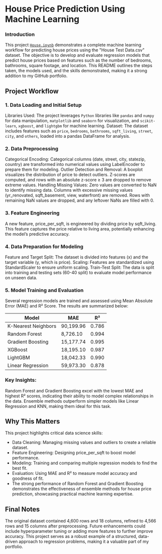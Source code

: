 # House Price Prediction Using Machine Learning
### Introduction
This project [`House.ipynb`](House.ipynb) demonstrates a complete machine learning workflow for predicting house prices using the "House Test Data.csv" dataset. The objective is to develop and evaluate regression models that predict house prices based on features such as the number of bedrooms, bathrooms, square footage, and location. This README outlines the steps taken, the models used, and the skills demonstrated, making it a strong addition to my GitHub portfolio.

## Project Workflow
### 1. Data Loading and Initial Setup
Libraries Used: The project leverages `Python` libraries like `pandas` and `numpy` for data manipulation, `matplotlib` and `seaborn` for visualization, and `scikit-learn`, `xgboost`, and `lightgbm` for machine learning.
Dataset: The dataset includes features such as `price`, `bedrooms`, `bathrooms`, `sqft_living`, `street`, `city`, and `others`, loaded into a pandas DataFrame for analysis.
### 2. Data Preprocessing
Categorical Encoding: Categorical columns (date, street, city, statezip, country) are transformed into numerical values using LabelEncoder to prepare them for modeling.
Outlier Detection and Removal:
A boxplot visualizes the distribution of price to detect outliers.
Z-scores are computed, and rows with an absolute z-score ≥ 3 are dropped to remove extreme values.
Handling Missing Values:
Zero values are converted to NaN to identify missing data.
Columns with excessive missing values (yr_renovated, sqft_basement, view, waterfront) are removed.
Rows with remaining NaN values are dropped, and any leftover NaNs are filled with 0.
### 3. Feature Engineering
A new feature, price_per_sqft, is engineered by dividing price by sqft_living. This feature captures the price relative to living area, potentially enhancing the model’s predictive accuracy.
### 4. Data Preparation for Modeling
Feature and Target Split: The dataset is divided into features (x) and the target variable (y, which is price).
Scaling: Features are standardized using StandardScaler to ensure uniform scaling.
Train-Test Split: The data is split into training and testing sets (60-40 split) to evaluate model performance on unseen data.
### 5. Model Training and Evaluation
Several regression models are trained and assessed using Mean Absolute Error (MAE) and R² Score. The results are summarized below:

| Model                | MAE         | R²     |
|----------------------|-------------|--------|
| K-Nearest Neighbors  | 90,199.96   | 0.786  |
| Random Forest        | 8,726.10    | 0.994  |
| Gradient Boosting    | 15,177.74   | 0.995  |
| XGBoost              | 18,195.10   | 0.987  |
| LightGBM             | 18,042.33   | 0.990  |
| Linear Regression    | 59,973.30   | 0.878  |

### Key Insights:
Random Forest and Gradient Boosting excel with the lowest MAE and highest R² scores, indicating their ability to model complex relationships in the data.
Ensemble methods outperform simpler models like Linear Regression and KNN, making them ideal for this task.
## Why This Matters
This project highlights critical data science skills:

- Data Cleaning: Managing missing values and outliers to create a reliable dataset.
- Feature Engineering: Designing price_per_sqft to boost model performance.
- Modeling: Training and comparing multiple regression models to find the best fit.
- Evaluation: Using MAE and R² to measure model accuracy and goodness of fit.
- The strong performance of Random Forest and Gradient Boosting demonstrates the effectiveness of ensemble methods for house price prediction, showcasing practical machine learning expertise.

## Final Notes
The original dataset contained 4,600 rows and 18 columns, refined to 4,566 rows and 15 columns after preprocessing.
Future enhancements could include hyperparameter tuning or adding more features to further improve accuracy.
This project serves as a robust example of a structured, data-driven approach to regression problems, making it a valuable part of my portfolio.

